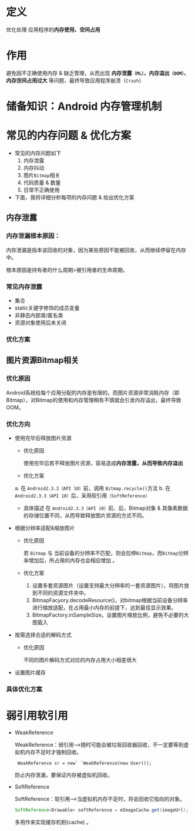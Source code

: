 # 定义

 优化处理 应用程序的**内存使用、空间占用** 

# 作用

 避免因不正确使用内存 & 缺乏管理，从而出现 **内存泄露`（ML）`、内存溢出`（OOM）`、内存空间占用过大** 等问题，最终导致应用程序崩溃（`Crash`） 

# 储备知识：Android 内存管理机制

# 常见的内存问题 & 优化方案

- 常见的内存问题如下
  1. 内存泄露
  2. 内存抖动
  3. 图片`Bitmap`相关
  4. 代码质量 & 数量
  5. 日常不正确使用
- 下面，我将详细分析每项的内存问题 & 给出优化方案

## 内存泄露

### 内存泄漏根本原因：

内存泄漏是指本该回收的对象，因为某些原因不能被回收，从而继续停留在内存中。

根本原因是持有者的什么周期>被引用者的生命周期。

###  常见内存泄露

- 集合
- static关键字修饰的成员变量
- 非静态内部类/匿名类
- 资源对象使用后未关闭

### 优化方案

## 图片资源Bitmap相关

### 优化原因

Android系统给每个应用分配的内存是有限的，而图片资源非常消耗内存（即Bitmap），对Bitmap的使用和内存管理稍有不慎就会引发内存溢出，最终导致OOM。

### 优化方向

- 使用完毕后释放图片资源

  - 优化原因

    使用完毕后若不释放图片资源，容易造成**内存泄露，从而导致内存溢出** 

  -  优化方案 

    a. 在 `Android2.3.3（API 10）`前，调用 `Bitmap.recycle()`方法
    b. 在 `Android2.3.3（API 10）`后，采用软引用`（SoftReference）` 

  -  具体描述
    在 `Android2.3.3（API 10）`前、后，Bitmap对象 & 其像素数据 的存储位置不同，从而导致释放图片资源的方式不同。

- 根据分辨率适配&缩放图片

  - 优化原因

     若 `Bitmap` 与 当前设备的分辨率不匹配，则会拉伸`Bitmap`，而`Bitmap`分辨率增加后，所占用的内存也会相应增加 。

  - 优化方案

    1. 设置多套资源图片（设置支持最大分辨率的一套资源图片），将图片放到不同的资源文件夹中。
    2. BitmapFacyory.decodeResource()，对bitmap根据当前设备分辨率进行缩放适配，在占用最小内存的前提下，达到最佳显示效果。
    3. BitmapFactory.inSampleSize，设置图片缩放比例，避免不必要的大图载入

- 按需选择合适的解码方式

  - 优化原因

    不同的图片解码方式对应的内存占用大小相差很大 

- 设置图片缓存

### 具体优化方案

# 弱引用软引用

- WeakReference

   WeakReference<T>：弱引用-->随时可能会被垃圾回收器回收，不一定要等到虚拟机内存不足时才强制回收。

  ```
   WeakReference sr = new` `WeakReference(new User());
  ```

  防止内存泄漏，要保证内存被虚拟机回收。

- SoftReference

   SoftReference<T>：软引用-->当虚拟机内存不足时，将会回收它指向的对象。

  ```java
  SoftReference<Drawable> softReference = mImageCache.get(imageUrl);  
  ```

   多用作来实现缓存机制(cache) 。